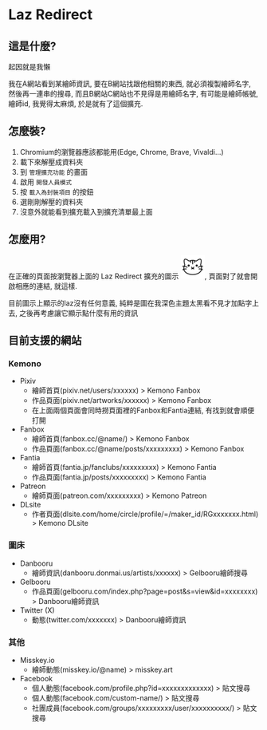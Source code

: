 
# Laz Redirect

## 這是什麼?

起因就是我懶

我在A網站看到某繪師資訊, 要在B網站找跟他相關的東西, 就必須複製繪師名字, 然後再一連串的搜尋, 而且B網站C網站也不見得是用繪師名字, 有可能是繪師帳號, 繪師id, 我覺得太麻煩, 於是就有了這個擴充.

## 怎麼裝?

1. Chromium的瀏覽器應該都能用(Edge, Chrome, Brave, Vivaldi...)
2. 載下來解壓成資料夾
3. 到 `管理擴充功能` 的畫面
4. 啟用 `開發人員模式`
5. 按 `載入為封裝項目` 的按鈕
6. 選剛剛解壓的資料夾
7. 沒意外就能看到擴充載入到擴充清單最上面

## 怎麼用?

在正確的頁面按瀏覽器上面的 Laz Redirect 擴充的圖示 ![ext](./images/icon48.png), 頁面對了就會開啟相應的連結, 就這樣.

目前圖示上顯示的laz沒有任何意義, 純粹是圖在我深色主題太黑看不見才加點字上去, 之後再考慮讓它顯示點什麼有用的資訊

## 目前支援的網站
### Kemono
- Pixiv
  - 繪師首頁(pixiv.net/users/xxxxxx) > Kemono Fanbox
  - 作品頁面(pixiv.net/artworks/xxxxxx) > Kemono Fanbox
  - 在上面兩個頁面會同時撈頁面裡的Fanbox和Fantia連結, 有找到就會順便打開
- Fanbox
  - 繪師首頁(fanbox.cc/@name/) > Kemono Fanbox
  - 作品頁面(fanbox.cc/@name/posts/xxxxxxxxx) > Kemono Fanbox
- Fantia
  - 繪師首頁(fantia.jp/fanclubs/xxxxxxxxx) > Kemono Fantia
  - 作品頁面(fantia.jp/posts/xxxxxxxxx) > Kemono Fantia
- Patreon
  - 繪師頁面(patreon.com/xxxxxxxxx) > Kemono Patreon
- DLsite
  - 作者頁面(dlsite.com/home/circle/profile/=/maker_id/RGxxxxxxx.html) > Kemono DLsite

### 圖床
- Danbooru
  - 繪師資訊(danbooru.donmai.us/artists/xxxxxx) > Gelbooru繪師搜尋
- Gelbooru
  - 作品頁面(gelbooru.com/index.php?page=post&s=view&id=xxxxxxxx) > Danbooru繪師資訊
- Twitter (X)
  - 動態(twitter.com/xxxxxxx) > Danbooru繪師資訊

### 其他
- Misskey.io
  - 繪師動態(misskey.io\/@name) > misskey.art
- Facebook
  - 個人動態(facebook.com/profile.php?id=xxxxxxxxxxxxx) > 貼文搜尋
  - 個人動態(facebook.com/custom-name/) > 貼文搜尋
  - 社團成員(facebook.com/groups/xxxxxxxxx/user/xxxxxxxxxx/) > 貼文搜尋



